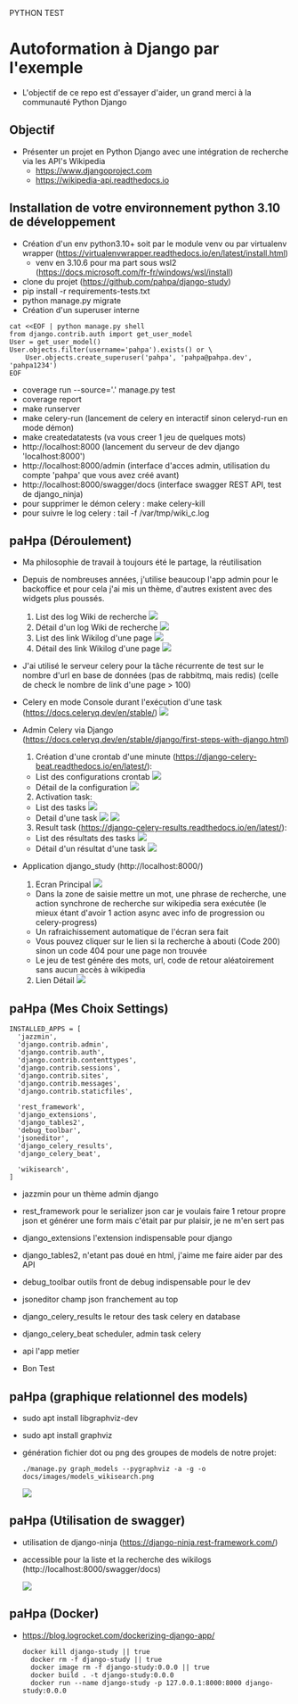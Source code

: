 PYTHON TEST

# Autoformation à Django par l'exemple
* L'objectif de ce repo est d'essayer d'aider, un grand merci à la communauté Python Django

## Objectif
* Présenter un projet en Python Django avec une intégration de recherche via les API's Wikipedia
  - https://www.djangoproject.com
  - https://wikipedia-api.readthedocs.io

## Installation de votre environnement **python 3.10** de développement
* Création d'un env python3.10+ soit par le module venv ou par virtualenv wrapper (https://virtualenvwrapper.readthedocs.io/en/latest/install.html)
  - venv en 3.10.6 pour ma part sous wsl2 (https://docs.microsoft.com/fr-fr/windows/wsl/install)
* clone du projet (https://github.com/pahpa/django-study)
* pip install -r requirements-tests.txt
* python manage.py migrate
* Création d'un superuser interne
```console
cat <<EOF | python manage.py shell
from django.contrib.auth import get_user_model
User = get_user_model()
User.objects.filter(username='pahpa').exists() or \
    User.objects.create_superuser('pahpa', 'pahpa@pahpa.dev', 'pahpa1234')
EOF
```
* coverage run --source='.' manage.py test
* coverage report
* make runserver
* make celery-run (lancement de celery en interactif sinon celeryd-run en mode démon)
* make createdatatests (va vous creer 1 jeu de quelques mots)
* http://localhost:8000 (lancement du serveur de dev django 'localhost:8000')
* http://localhost:8000/admin (interface d'acces admin, utilisation du compte 'pahpa' que vous avez créé avant)
* http://localhost:8000/swagger/docs (interface swagger REST API, test de django_ninja)
* pour supprimer le démon celery : make celery-kill
* pour suivre le log celery : tail -f /var/tmp/wiki_c.log

## paHpa (Déroulement)

* Ma philosophie de travail à toujours été le partage, la réutilisation
* Depuis de nombreuses années, j'utilise beaucoup l'app admin pour le backoffice et pour cela j'ai mis un thème, d'autres existent avec
des widgets plus poussés.

  1. List des log Wiki de recherche
  ![](images/DjangoWikilog_list.png)
  2. Détail d'un log Wiki de recherche
  ![](images/DjangoWikilog_detail.png)
  3. List des link Wikilog d'une page
  ![](images/DjangoWikilink_list.png)
  4. Détail des link Wikilog d'une page
  ![](images/DjangoWikilink_detail.png)

* J'ai utilisé le serveur celery pour la tâche récurrente de test sur le nombre d'url en base de données (pas de rabbitmq, mais redis)
  (celle de check le nombre de link d'une page > 100)
* Celery en mode Console durant l'exécution d'une task (https://docs.celeryq.dev/en/stable/)
  ![](images/C_console.png)
* Admin Celery via Django (https://docs.celeryq.dev/en/stable/django/first-steps-with-django.html)

  1. Création d'une crontab d'une minute (https://django-celery-beat.readthedocs.io/en/latest/):
    - List des configurations crontab
    ![](./docs/images/C_crontabs_list.png)
    - Détail de la configuration
    ![](./docs/images/C_crontabs.png)
    
  2. Activation task:
    - List des tasks
    ![](./docs/images/C_tasks_list.png)
    - Detail d'une task
    ![](./docs/images/C_tasks_1.png)
    ![](./docs/images/C_tasks_2.png)

  3. Result task (https://django-celery-results.readthedocs.io/en/latest/): 
    - List des résultats des tasks
    ![](./docs/images/C_result_list.png)
    - Détail d'un résultat d'une task
    ![](./docs/images/C_result.png)

* Application django_study (http://localhost:8000/)
  
  1. Ecran Principal
    ![](./docs/images/wikiapp_list.png)
    - Dans la zone de saisie mettre un mot, une phrase de recherche, une action synchrone de recherche sur wikipedia sera exécutée
    (le mieux étant d'avoir 1 action async avec info de progression ou celery-progress)
    - Un rafraichissement automatique de l'écran sera fait
    - Vous pouvez cliquer sur le lien si la recherche à abouti (Code 200) sinon un code 404 pour une page non trouvée
    - Le jeu de test génére des mots, url, code de retour aléatoirement sans aucun accès à wikipedia
  
  2. Lien Détail
    ![](./docs/images/wikiapp_detail.png)

## paHpa (Mes Choix Settings)

  ```
  INSTALLED_APPS = [
    'jazzmin',
    'django.contrib.admin',
    'django.contrib.auth',
    'django.contrib.contenttypes',
    'django.contrib.sessions',
    'django.contrib.sites',
    'django.contrib.messages',
    'django.contrib.staticfiles',
    
    'rest_framework',
    'django_extensions',
    'django_tables2',
    'debug_toolbar',
    'jsoneditor',
    'django_celery_results',
    'django_celery_beat',
    
    'wikisearch',
  ]
  ```

  - jazzmin pour un thème admin django
  - rest_framework pour le serializer json car je voulais faire 1 retour propre json et générer une form mais c'était par pur plaisir, je
  ne m'en sert pas
  - django_extensions l'extension indispensable pour django
  - django_tables2, n'etant pas doué en html, j'aime me faire aider par des API
  - debug_toolbar outils front de debug indispensable pour le dev
  - jsoneditor champ json franchement au top
  - django_celery_results le retour des task celery en database
  - django_celery_beat scheduler, admin task celery
  - api l'app metier

- Bon Test
  
## paHpa (graphique relationnel des models)

- sudo apt install libgraphviz-dev
- sudo apt install graphviz

- génération fichier dot ou png des groupes de models de notre projet:
  ```
  ./manage.py graph_models --pygraphviz -a -g -o docs/images/models_wikisearch.png
  ```
  ![](./docs/images/models_wikisearch.png)

## paHpa (Utilisation de swagger)

- utilisation de django-ninja (https://django-ninja.rest-framework.com/)
- accessible pour la liste et la recherche des wikilogs (http://localhost:8000/swagger/docs)
  
  ![](./docs/images/DjangoSwaggerWikilog.png)

## paHpa (Docker)

- https://blog.logrocket.com/dockerizing-django-app/
  ```
  docker kill django-study || true
	docker rm -f django-study || true
	docker image rm -f django-study:0.0.0 || true
	docker build . -t django-study:0.0.0
	docker run --name django-study -p 127.0.0.1:8000:8000 django-study:0.0.0
  ```
